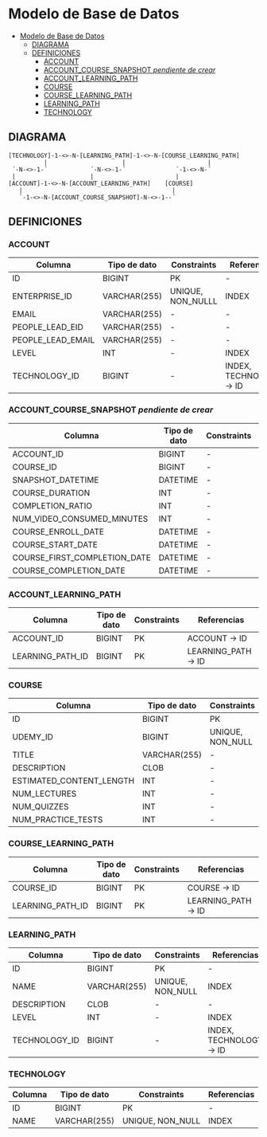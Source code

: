 # Modelo de Base de Datos

- [Modelo de Base de Datos](#modelo-de-base-de-datos)
  - [DIAGRAMA](#diagrama)
  - [DEFINICIONES](#definiciones)
    - [ACCOUNT](#account)
    - [ACCOUNT_COURSE_SNAPSHOT *pendiente de crear*](#account_course_snapshot-pendiente-de-crear)
    - [ACCOUNT_LEARNING_PATH](#account_learning_path)
    - [COURSE](#course)
    - [COURSE_LEARNING_PATH](#course_learning_path)
    - [LEARNING_PATH](#learning_path)
    - [TECHNOLOGY](#technology)

## DIAGRAMA

```
[TECHNOLOGY]-1-<>-N-[LEARNING_PATH]-1-<>-N-[COURSE_LEARNING_PATH]
          |                     |                       |
 ´-N-<>-1-´            ´-N-<>-1-´              ´-1-<>-N-´
 |                     |                       |
[ACCOUNT]-1-<>-N-[ACCOUNT_LEARNING_PATH]    [COURSE]
   |                                          |
   `-1-<>-N-[ACCOUNT_COURSE_SNAPSHOT]-N-<>-1--´
```

## DEFINICIONES

### ACCOUNT

| Columna | Tipo de dato | Constraints | Referencias |
| - | - | - | - | 
| ID | BIGINT | PK | - |
| ENTERPRISE_ID | VARCHAR(255) | UNIQUE, NON_NULLL | INDEX |
| EMAIL | VARCHAR(255) | - | - |
| PEOPLE_LEAD_EID | VARCHAR(255) | - | - |
| PEOPLE_LEAD_EMAIL | VARCHAR(255) | - | - |
| LEVEL | INT | - | INDEX |
| TECHNOLOGY_ID | BIGINT | - | INDEX, TECHNOLOGY -> ID |

### ACCOUNT_COURSE_SNAPSHOT *pendiente de crear*

| Columna | Tipo de dato | Constraints | Referencias |
| - | - | - | - | 
| ACCOUNT_ID | BIGINT | - | PK |
| COURSE_ID | BIGINT | - | PK |
| SNAPSHOT_DATETIME | DATETIME | - | PK |
| COURSE_DURATION | INT | - | - |
| COMPLETION_RATIO | INT | - | - |
| NUM_VIDEO_CONSUMED_MINUTES | INT | - | - |
| COURSE_ENROLL_DATE | DATETIME | - | - |
| COURSE_START_DATE | DATETIME | - | - |
| COURSE_FIRST_COMPLETION_DATE | DATETIME | - | - |
| COURSE_COMPLETION_DATE | DATETIME | - | - |

### ACCOUNT_LEARNING_PATH

| Columna | Tipo de dato | Constraints | Referencias |
| - | - | - | - | 
| ACCOUNT_ID | BIGINT | PK | ACCOUNT -> ID |
| LEARNING_PATH_ID | BIGINT | PK | LEARNING_PATH -> ID |

### COURSE

| Columna | Tipo de dato | Constraints | Referencias |
| - | - | - | - | 
| ID | BIGINT | PK | - |
| UDEMY_ID | BIGINT | UNIQUE, NON_NULL | INDEX |
| TITLE | VARCHAR(255) | - | INDEX |
| DESCRIPTION | CLOB | - | - |
| ESTIMATED_CONTENT_LENGTH | INT | - | - |
| NUM_LECTURES | INT | - | - |
| NUM_QUIZZES | INT | - | - |
| NUM_PRACTICE_TESTS | INT | - | - |

### COURSE_LEARNING_PATH

| Columna | Tipo de dato | Constraints | Referencias |
| - | - | - | - | 
| COURSE_ID | BIGINT | PK | COURSE -> ID |
| LEARNING_PATH_ID | BIGINT | PK | LEARNING_PATH -> ID |

### LEARNING_PATH

| Columna | Tipo de dato | Constraints | Referencias |
| - | - | - | - | 
| ID | BIGINT | PK | - |
| NAME | VARCHAR(255) | UNIQUE, NON_NULL | INDEX |
| DESCRIPTION | CLOB | - | - |
| LEVEL | INT | - | INDEX |
| TECHNOLOGY_ID | BIGINT | - | INDEX, TECHNOLOGY -> ID |

### TECHNOLOGY

| Columna | Tipo de dato | Constraints | Referencias |
| - | - | - | - | 
| ID | BIGINT | PK | - |
| NAME | VARCHAR(255) | UNIQUE, NON_NULL | INDEX |